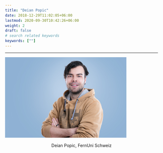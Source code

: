 ```yaml
---
title: "Deian Popic"
date: 2018-12-29T11:02:05+06:00
lastmod: 2020-09-30T10:42:26+06:00
weight: 2
draft: false
# search related keywords
keywords: [""]
---
```


---
<img src="img_DePo.jpg" 
	title="Deian Popic" width="400" />
	
<div align="center">
	Deian Popic, FernUni Schweiz
</div>




